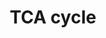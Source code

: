 ---
annotations:
- id: PW:0000026
  parent: classic metabolic pathway
  type: Pathway Ontology
  value: citric acid cycle pathway
authors:
- Kdahlquist
- MaintBot
- N.Fidelman
- Egonw
- Ddigles
- LWackers
- Susan
- Eweitz
description: ''
last-edited: 2023-02-13
organisms:
- Danio rerio
redirect_from:
- /index.php/Pathway:WP19
- /instance/WP19
- /instance/WP19_rr125413
revision: r125413
schema-jsonld:
- '@context': https://schema.org/
  '@id': https://wikipathways.github.io/pathways/WP19.html
  '@type': Dataset
  creator:
    '@type': Organization
    name: WikiPathways
  description: ''
  keywords:
  - Acetyl-CoA
  - FH
  - Fumarate
  - IDH2
  - L-malate
  - MDH1aa
  - MDH1ab
  - MDH1b
  - MDH2
  - OGDH
  - Oxaloacetate
  - PC
  - PDHA1A
  - PDHA1B
  - PDHX
  - PDK1
  - PDK2
  - PDK3b
  - PDK4
  - PDP2
  - SDHA
  - SDHB
  - SDHC
  - SDHDa
  - SDHDb
  - SUCLG1
  - SUCLG2
  - aco2
  - alpha-ketoglutarate
  - citrate
  - cs
  - dlat
  - dldh
  - dlst
  - idh3a
  - idh3b
  - isocitrate
  - pdhb
  - pyruvate
  - succinate
  - succinyl-CoA
  - sucla2
  - zgc:112190
  - zgc:86647
  license: CC0
  name: TCA cycle
seo: CreativeWork
title: TCA cycle
wpid: WP19
---